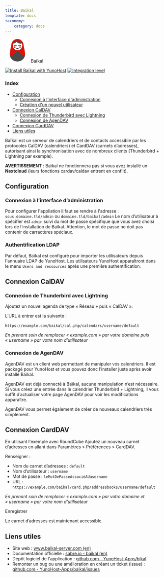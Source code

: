 ```yaml
---
title: Baikal
template: docs
taxonomy:
    category: docs
---
```


<img src="/images/baikal_logo.png" height="80px" alt="Baïkal's logo"> Baïkal

[![Install Baïkal with YunoHost](https://install-app.yunohost.org/install-with-yunohost.png)](https://install-app.yunohost.org/?app=baikal) [![Integration level](https://dash.yunohost.org/integration/baikal.svg)](https://dash.yunohost.org/appci/app/baikal)

### Index

- [Configuration](#Configuration)
  - [Connexion à l'interface d'administration](#Connexion-à-l-interface-d-administration)
  - [Création d'un nouvel utilisateur](#Création-d-un-nouvel-utilisateur)
- [Connexion CalDAV](#Connexion-CalDAV)
  - [Connexion de Thunderbird avec Lightning](#Connexion-de-Thunderbird-avec-Lightning)
  - [Connexion de AgenDAV](#Connexion-de-AgenDAV)
- [Connexion CardDAV](#Connexion-CardDAV)
- [Liens utiles](#liens-utiles)

Baïkal est un serveur de calendriers et de contacts accessible par les protocoles CalDAV (calendriers) et CardDAV (carnets d’adresses), autorisant ainsi la synchronisation avec de nombreux clients (Thunderbird + Lightning par exemple).

**AVERTISSEMENT** : Baïkal ne fonctionnera pas si vous avez installé un **Nextcloud** (leurs fonctions cardav/caldav entrent en conflit).

## Configuration

### Connexion à l’interface d’administration

Pour configurer l'appliation il faut se rendre à l'adresse : `sous.domaine.tld/admin` ou `domaine.tld/baikal/admin`
Le nom d’utilisateur à spécifier est `admin` suivi du mot de passe spécifique que vous avez choisi lors de l’installation de Baïkal. Attention, le mot de passe ne doit pas contenir de carractères spéciaux.

### Authentification LDAP

Par défaut, Baïkal est configuré pour importer les utilisateurs depuis l'annuaire LDAP de YunoHost. Les utilisateurs YunoHost apparaîtront dans le menu `Users and ressources` après une première authentification.

## Connexion CalDAV

### Connexion de Thunderbird avec Lightning

Ajoutez un nouvel agenda de type « Réseau » puis « CalDAV ».

L’URL à entrer est la suivante :

`https://example.com/baikal/cal.php/calendars/username/default`

*En prenant soin de remplacer « example.com » par votre domaine puis « username » par votre nom d’utilisateur*

### Connexion de AgenDAV

AgenDAV est un client web permettant de manipuler vos calendriers. Il est packagé pour YunoHost et vous pouvez donc l’installer juste après avoir installé Baïkal.

AgenDAV est déjà connecté à Baïkal, aucune manipulation n’est nécessaire. Si vous créez une entrée dans le calendrier Thunderbird + Lightning, il vous suffit d’actualiser votre page AgenDAV pour voir les modifications apparaître.

AgenDAV vous permet également de créer de nouveaux calendriers très simplement.

## Connexion CardDAV

En utilisant l'exemple avec RoundCube Ajoutez un nouveau carnet d’adresses en allant dans Paramètres > Préférences > CardDAV.

Renseigner :
+ Nom du carnet d’adresses : `default`
+ Nom d’utilisateur : `username`
+ Mot de passe : `leMotDePasseAssociéAUusername`
+ URL : `https://example.com/baikal/card.php/addressbooks/username/default`

*En prenant soin de remplacer « example.com » par votre domaine et « username » par votre nom d’utilisateur*

Enregistrer

Le carnet d’adresses est maintenant accessible.

## Liens utiles

 + Site web : [www.baikal-server.com (en)](http://www.baikal-server.com/)
 + Documentation officielle : [sabre.io - baikal (en)](https://sabre.io/baikal/)
 + Dépôt logiciel de l'application : [github.com - YunoHost-Apps/bikal](https://github.com/YunoHost-apps/baikal_ynh)
 + Remonter un bug ou une amélioration en créant un ticket (issue) : [github.com - YunoHost-Apps/baikal/issues](https://github.com/YunoHost-apps/baikal_ynh/issues)
